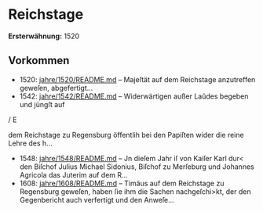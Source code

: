 # Reichstage

**Ersterwähnung:** 1520

## Vorkommen
- 1520: [jahre/1520/README.md](../jahre/1520/README.md) – Majeſtät auf dem Reichstage
anzutreffen geweſen, abgefertigt...
- 1542: [jahre/1542/README.md](../jahre/1542/README.md) – Widerwärtigen außer Laûdes begeben und jüngſt auf


/ E

dem Reichstage zu Regensburg öffentlih bei den Papiſten
wider die reine Lehre des h...
- 1548: [jahre/1548/README.md](../jahre/1548/README.md) – Jn dieſem Jahr iſ von Kaiſer Karl dur< den Biſchof
Julius Michael Sidonius, Biſchof zu Merſeburg und
Johannes Agricola das Juterim auf dem R...
- 1608: [jahre/1608/README.md](../jahre/1608/README.md) – Timäus auf dem Reichstage zu Regensburg geweſen,
haben ſie ihm die Sachen nachgeſchi>kt, der den Gegenbericht
auch verfertigt und den Anweſe...
